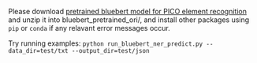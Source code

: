 Please download [pretrained bluebert model for PICO element recognition](https://drive.google.com/file/d/1jOlG3uZDCJ7We0zoJ6ruBuSvcrRZgN42/view?usp=sharing) and unzip it into bluebert_pretrained_ori/, and install other packages using `pip` or `conda` if any relavant error messages occur.  

Try running examples:
`python run_bluebert_ner_predict.py --data_dir=test/txt --output_dir=test/json`
